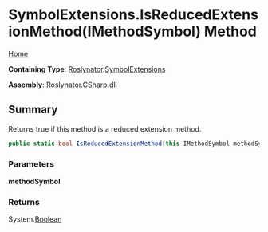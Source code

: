 # SymbolExtensions\.IsReducedExtensionMethod\(IMethodSymbol\) Method

[Home](../../../README.md)

**Containing Type**: [Roslynator](../../README.md)\.[SymbolExtensions](../README.md)

**Assembly**: Roslynator\.CSharp\.dll

## Summary

Returns true if this method is a reduced extension method\.

```csharp
public static bool IsReducedExtensionMethod(this IMethodSymbol methodSymbol)
```

### Parameters

**methodSymbol**



### Returns

System\.[Boolean](https://docs.microsoft.com/en-us/dotnet/api/system.boolean)

